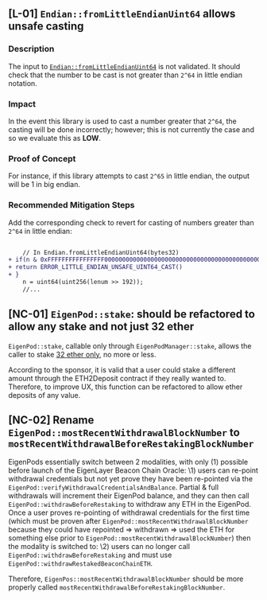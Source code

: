 ## [L-01] `Endian::fromLittleEndianUint64` allows unsafe casting
### Description

The input to [`Endian::fromLittleEndianUint64`](https://github.com/code-423n4/2023-04-eigenlayer/blob/5e4872358cd2bda1936c29f460ece2308af4def6/src/contracts/libraries/Endian.sol#L5-L19) is not validated. It should check that the number to be cast is not greater than `2^64` in little endian notation.

### Impact

In the event this library is used to cast a number greater that `2^64`, the casting will be done incorrectly; however; this is not currently the case and so we evaluate this as **LOW**.

### Proof of Concept

For instance, if this library attempts to cast `2^65` in little endian, the output will be 1 in big endian.

### Recommended Mitigation Steps

Add the corresponding check to revert for casting of numbers greater than `2^64` in little endian:

```diff

    // In Endian.fromLittleEndianUint64(bytes32)
+ if(n & 0xFFFFFFFFFFFFFFFF000000000000000000000000000000000000000000000000 != n){
+ return ERROR_LITTLE_ENDIAN_UNSAFE_UINT64_CAST()
+ }
    n = uint64(uint256(lenum >> 192));
    //...
```

## [NC-01] `EigenPod::stake`: should be refactored to allow any stake and not just 32 ether
`EigenPod::stake`, callable only through `EigenPodManager::stake`, allows the caller to stake [32 ether only](https://github.com/code-423n4/2023-04-eigenlayer/blob/5e4872358cd2bda1936c29f460ece2308af4def6/src/contracts/pods/EigenPod.sol#L160), no more or less.

According to the sponsor, it is valid that a user could stake a different amount through the ETH2Deposit contract if they really wanted to. Therefore, to improve UX, this function can be refactored to allow ether deposits of any value.

## [NC-02] Rename `EigenPod::mostRecentWithdrawalBlockNumber` to `mostRecentWithdrawalBeforeRestakingBlockNumber`
EigenPods essentially switch between 2 modalities, with only (1) possible before launch of the EigenLayer Beacon Chain Oracle:
\1) users can re-point withdrawal credentials but not yet prove they have been re-pointed via the `EigenPod::verifyWithdrawalCredentialsAndBalance`. Partial & full withdrawals will increment their EigenPod balance, and they can then call `EigenPod::withdrawBeforeRestaking` to withdraw any ETH in the EigenPod. Once a user proves re-pointing of withdrawal credentials for the first time (which must be proven after `EigenPod::mostRecentWithdrawalBlockNumber` because they could have repointed => withdrawn => used the ETH for something else prior to `EigenPod::mostRecentWithdrawalBlockNumber`) then the modality is switched to:
\2) users can no longer call `EigenPod::withdrawBeforeRestaking` and must use `EigenPod::withdrawRestakedBeaconChainETH`.

Therefore, `EigenPos::mostRecentWithdrawalBlockNumber` should be more properly called `mostRecentWithdrawalBeforeRestakingBlockNumber`.